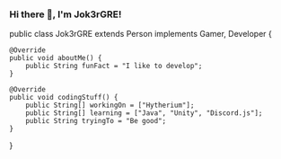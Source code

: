 ### Hi there 👋, I'm Jok3rGRE!

public class Jok3rGRE extends Person implements Gamer, Developer {
    
    @Override
    public void aboutMe() {
        public String funFact = "I like to develop";
    }
    
    @Override
    public void codingStuff() {
        public String[] workingOn = ["Hytherium"];
        public String[] learning = ["Java", "Unity", "Discord.js"];
        public String tryingTo = "Be good";
    }
    
}
